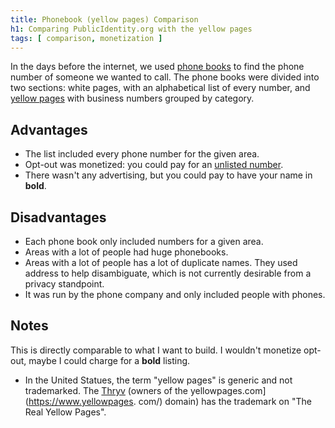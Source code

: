 ```yaml
---
title: Phonebook (yellow pages) Comparison
h1: Comparing PublicIdentity.org with the yellow pages
tags: [ comparison, monetization ]
---
```


In the days before the internet, we used [phone books](https://en.wikipedia.org/wiki/Telephone_directory)
to find the phone number of someone we wanted to call.  The phone books were divided into two sections: white pages, with an alphabetical list of every number, and [yellow pages](https://en.wikipedia.org/wiki/Yellow_pages) with business numbers grouped by category.

## Advantages

* The list included every phone number for the given area.
* Opt-out was monetized: you could pay for an [unlisted number](https://en.wikipedia.org/wiki/Unlisted_number).
* There wasn't any advertising, but you could pay to have your name in **bold**.

## Disadvantages

* Each phone book only included numbers for a given area.
* Areas with a lot of people had huge phonebooks.
* Areas with a lot of people has a lot of duplicate names.  They used address to help disambiguate, which is not currently desirable from a privacy standpoint.
* It was run by the phone company and only included people with phones.

## Notes

This is directly comparable to what I want to build.  I wouldn't monetize opt-out, maybe I could charge for a **bold** listing.

* In the United Statues, the term "yellow pages" is generic and not trademarked.  The [Thryv](https://www.thryv.com/about/) (owners of the yellowpages.com](https://www.yellowpages. com/) domain) has the trademark on "The Real Yellow Pages".
